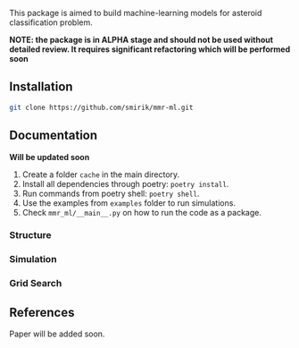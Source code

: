 This package is aimed to build machine-learning models for asteroid classification problem.

**NOTE: the package is in ALPHA stage and should not be used without detailed review. It requires significant refactoring which will be performed soon**

## Installation

```bash
git clone https://github.com/smirik/mmr-ml.git
```

## Documentation

**Will be updated soon**

1. Create a folder `cache` in the main directory.
1. Install all dependencies through poetry: `poetry install`.
1. Run commands from poetry shell: `poetry shell`.
1. Use the examples from `examples` folder to run simulations.
1. Check `mmr_ml/__main__.py` on how to run the code as a package.

### Structure

### Simulation

### Grid Search

## References

Paper will be added soon.
